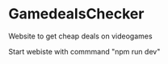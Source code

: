 # GamedealsChecker
Website to get cheap deals on videogames

Start webiste with commmand "npm run dev"
